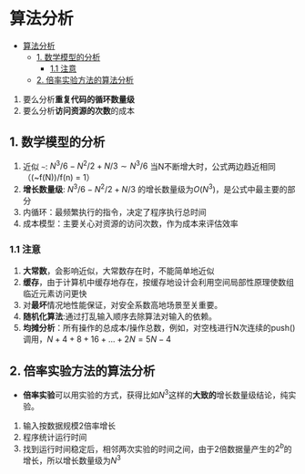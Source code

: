 # 算法分析
- [算法分析](#算法分析)
  - [1. 数学模型的分析](#1-数学模型的分析)
    - [1.1 注意](#11-注意)
  - [2. 倍率实验方法的算法分析](#2-倍率实验方法的算法分析)

1. 要么分析**重复代码的循环数量级**
2. 要么分析**访问资源的次数**的成本


## 1. 数学模型的分析

1. 近似 `~`: $N^3/6 - N^2/2 + N/3 \sim N^3/6$ 当N不断增大时，公式两边趋近相同（(~f(N))/f(n) = 1）
2. **增长数量级**: $N^3/6 - N^2/2 + N/3$ 的增长数量级为$O(N^3)$，是公式中最主要的部分
3. 内循环：最频繁执行的指令，决定了程序执行总时间
4. 成本模型：主要关心对资源的访问次数，作为成本来评估效率

### 1.1 注意

1. **大常数**，会影响近似，大常数存在时，不能简单地近似
2. **缓存**，由于计算机中缓存地存在，按缓存地设计会利用空间局部性原理使数组临近元素访问更快
3. 对**最坏**情况地性能保证，对安全系数高地场景至关重要。
4. **随机化算法**:通过打乱输入顺序去除算法对输入的依赖。
5. **均摊分析**：所有操作的总成本/操作总数，例如，对空栈进行N次连续的push()调用，$N+4+8+16+...+2N=5N-4$

## 2. 倍率实验方法的算法分析

- **倍率实验**可以用实验的方式，获得比如$N^3$这样的**大致的**增长数量级结论，纯实验。

1. 输入按数据规模2倍率增长
2. 程序统计运行时间
3. 找到运行时间稳定后，相邻两次实验的时间之间，由于2倍数据量产生的$2^b$的增长，所以增长数量级为$N^3$